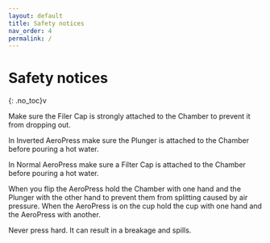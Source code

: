 ```yaml
---
layout: default
title: Safety notices
nav_order: 4
permalink: /
---
```


# Safety notices
{: .no_toc}v

Make sure the Filer Cap is strongly attached to the Chamber to prevent it from dropping out.

In Inverted AeroPress make sure the Plunger is attached to the Chamber before pouring a hot water.

In Normal AeroPress make sure a Filter Cap is attached to the Chamber before pouring a hot water.

When you flip the AeroPress hold the Chamber with one hand and the Plunger with the other hand to prevent them from splitting caused by air pressure. When the AeroPress is on the cup hold the cup with one hand and the AeroPress with another.

Never press hard. It can result in a breakage and spills.
